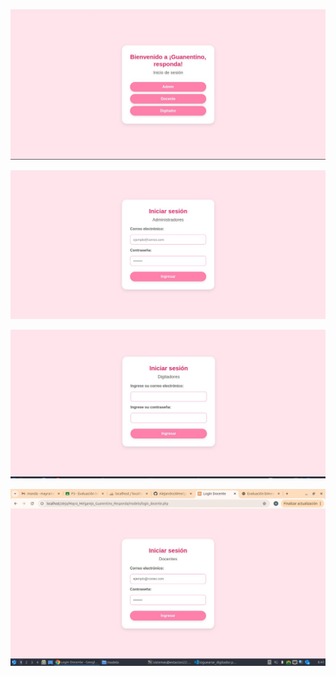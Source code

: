 ![Texto alternativo](img/index.png)

![Texto alternativo](img/admi.png)

![Texto alternativo](img/digitador.png)

![Texto alternativo](img/docente.png)